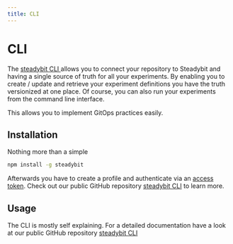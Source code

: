 ```yaml
---
title: CLI
---
```


# CLI

The [steadybit CLI ](https://github.com/steadybit/cli) allows you to connect your repository to Steadybit and having a single source of truth for all your experiments.
By enabling you to create / update and retrieve your experiment definitions you have the truth versionized at one place. Of course, you can also run your experiments from the command line interface.

This allows you to implement GitOps practices easily.

## Installation

Nothing more than a simple

```bash
npm install -g steadybit
```

Afterwards you have to create a profile and authenticate via an [access token](api.md#tokens). Check out our public GitHub repository [steadybit CLI](https://github.com/steadybit/cli#authorization) to learn more.

## Usage

The CLI is mostly self explaining. For a detailed documentation have a look at our public GitHub repository [steadybit CLI](https://github.com/steadybit/cli)
